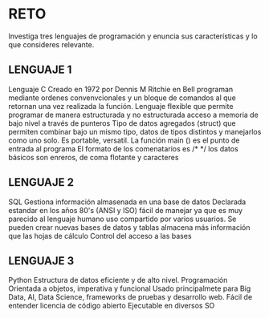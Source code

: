 # RETO
Investiga tres lenguajes de programación y enuncia sus características y lo que consideres relevante.

## LENGUAJE 1

Lenguaje C
Creado en 1972 por Dennis M Ritchie en Bell
programan mediante ordenes convenvcionales y un bloque de comandos al que retornan una vez realizada la función.
Lenguaje flexible que permite programar de manera estructurada y no estructurada 
acceso a memoria de bajo nivel a través de punteros
Tipo de datos agregados (struct) que permiten combinar bajo un mismo tipo, datos de tipos distintos y manejarlos como uno solo.
Es portable, versatil.
La función main () es el punto de entrada al programa
El formato de los comenatarios es /* */
los datos básicos son enreros, de coma flotante y caracteres

## LENGUAJE 2
SQL
Gestiona información almasenada en una base de datos
Declarada estandar en los años 80's (ANSI y ISO)
fácil de manejar ya que es muy parecido al lenguaje humano
uso compartido por varios usuarios.
Se pueden crear nuevas bases de datos y tablas
almacena más información que las hojas de cálculo
Control del acceso a las bases


## LENGUAJE 3
Python
Estructura de datos eficiente y de alto nivel.
Programación Orientada a objetos, imperativa y funcional
Usado principalmete para Big Data, AI, Data Science, frameworks de pruebas y desarrollo web.
Fácil de entender
licencia de código abierto
Ejecutable en diversos SO
